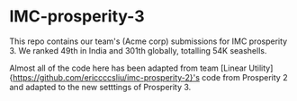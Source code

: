 # IMC-prosperity-3

This repo contains our team's (Acme corp) submissions for IMC prosperity 3.
We ranked 49th in India and 301th globally, totalling 54K seashells.

Almost all of the code here has been adapted from team [Linear Utility]{https://github.com/ericcccsliu/imc-prosperity-2}'s code from Prosperity 2 and adapted to the new setttings of Prosperity 3.
